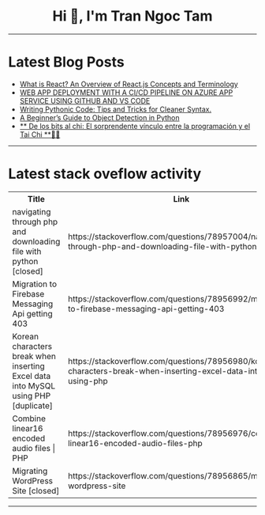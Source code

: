 <h1 align="center">Hi 👋, I'm Tran Ngoc Tam</h1>

---

# Latest Blog Posts 
<!-- BLOG-POST-LIST:START -->
- [What is React? An Overview of React.js Concepts and Terminology](https://dev.to/ritu03/what-is-react-an-overview-of-reactjs-concepts-and-terminology-2136)
- [WEB APP DEPLOYMENT WITH A CI/CD PIPELINE ON AZURE APP SERVICE USING GITHUB AND VS CODE](https://dev.to/presh1/web-app-deployment-with-a-cicd-pipeline-on-azure-app-service-using-github-and-vs-code-2nkf)
- [Writing Pythonic Code: Tips and Tricks for Cleaner Syntax.](https://dev.to/balrajola/writing-pythonic-code-tips-and-tricks-for-cleaner-syntax-3d1p)
- [A Beginner’s Guide to Object Detection in Python](https://dev.to/abhinowww/a-beginners-guide-to-object-detection-in-python-5ahp)
- [** De los bits al chi: El sorprendente vínculo entre la programación y el Tai Chi **👩‍💻](https://dev.to/orlidev/-de-los-bits-al-chi-el-sorprendente-vinculo-entre-la-programacion-y-el-tai-chi--34aa)
<!-- BLOG-POST-LIST:END -->

---

# Latest stack oveflow activity
<table>
  <tr><th>Title</th><th>Link</th></tr>
  <!-- STACKOVERFLOW:START --><tr><td>navigating through php and downloading file with python [closed]</td><td>https://stackoverflow.com/questions/78957004/navigating-through-php-and-downloading-file-with-python</td></tr><tr><td>Migration to Firebase Messaging Api getting 403</td><td>https://stackoverflow.com/questions/78956992/migration-to-firebase-messaging-api-getting-403</td></tr><tr><td>Korean characters break when inserting Excel data into MySQL using PHP [duplicate]</td><td>https://stackoverflow.com/questions/78956980/korean-characters-break-when-inserting-excel-data-into-mysql-using-php</td></tr><tr><td>Combine linear16 encoded audio files | PHP</td><td>https://stackoverflow.com/questions/78956976/combine-linear16-encoded-audio-files-php</td></tr><tr><td>Migrating WordPress Site [closed]</td><td>https://stackoverflow.com/questions/78956865/migrating-wordpress-site</td></tr><!-- STACKOVERFLOW:END -->
</table>

---



